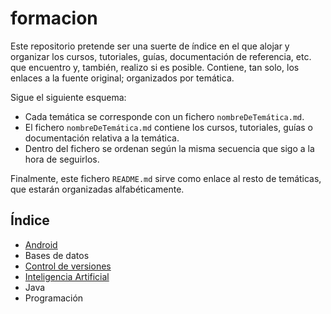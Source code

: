 # formacion
Este repositorio pretende ser una suerte de índice en el que alojar y organizar los cursos, tutoriales, guías, documentación de referencia, etc. que encuentro y, también, realizo si es posible. Contiene, tan solo, los enlaces a la fuente original; organizados por temática.

Sigue el siguiente esquema:
* Cada temática se corresponde con un fichero `nombreDeTemática.md`.
* El fichero `nombreDeTemática.md` contiene los cursos, tutoriales, guías o documentación relativa a la temática.
* Dentro del fichero se ordenan según la misma secuencia que sigo a la hora de seguirlos.

Finalmente, este fichero `README.md` sirve como enlace al resto de temáticas, que estarán organizadas alfabéticamente.

## Índice
* [Android](android.md)
* Bases de datos
* [Control de versiones](controlDeVersiones.md)
* [Inteligencia Artificial](inteligenciaArtificial.md)
* Java
* Programación
